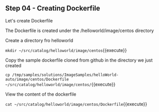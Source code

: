 ## Step 04 - Creating Dockerfile

Let's create Dockerfile

The Dockerfile is created under the /helloworld/image/centos directory

Create a directory fro helloworld

`mkdir ~/src/catalog/helloworld/image/centos`{{execute}}

Copy the sample dockerfile cloned from github in the directory we just created

`cp /tmp/samples/solutions/ImageSamples/helloWorld-auto/image/centos/Dockerfile  ~/src/catalog/helloworld/image/centos/`{{execute}}

View the content of the dockerfile

`cat ~/src/catalog/helloworld/image/centos/Dockerfile`{{execute}}
